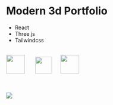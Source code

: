# Modern 3d Portfolio

* React
* Three js
* Tailwindcss   

<br />
<img src="https://i.postimg.cc/7LR71cSh/react.png" alt="" width="50px"> &nbsp;&nbsp;&nbsp;&nbsp;&nbsp; <img src="https://i.postimg.cc/GhbBDr6z/threejs.png" alt="" width="45px">&nbsp;&nbsp;&nbsp;&nbsp;&nbsp; <img src="https://i.postimg.cc/3NTknHN8/tailwind.png" alt="" width="50px">
<br />
<br />
<br />

![](https://i.postimg.cc/pTq6WPjr/card.png)
